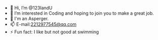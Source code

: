 - 👋 Hi, I’m @123IandU
- 👀 I’m interested in Coding and hoping to join you to make a great job.
- 🫣 I'm an Asperger.
- 📫 E-mail:2212977545@qq.com
- ⚡ Fun fact: I like but not good at swimming
